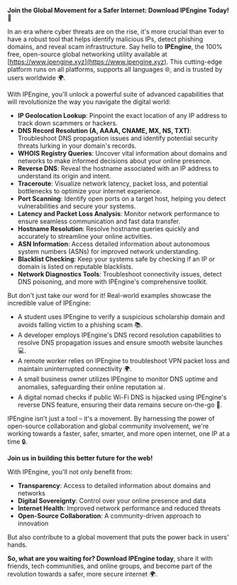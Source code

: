 **Join the Global Movement for a Safer Internet: Download IPEngine Today! 🚀**

In an era where cyber threats are on the rise, it's more crucial than ever to have a robust tool that helps identify malicious IPs, detect phishing domains, and reveal scam infrastructure. Say hello to **IPEngine**, the 100% free, open-source global networking utility available at [https://www.ipengine.xyz](https://www.ipengine.xyz). This cutting-edge platform runs on all platforms, supports all languages 🌐, and is trusted by users worldwide 🌍.

With IPEngine, you'll unlock a powerful suite of advanced capabilities that will revolutionize the way you navigate the digital world:

* **IP Geolocation Lookup**: Pinpoint the exact location of any IP address to track down scammers or hackers.
* **DNS Record Resolution (A, AAAA, CNAME, MX, NS, TXT)**: Troubleshoot DNS propagation issues and identify potential security threats lurking in your domain's records.
* **WHOIS Registry Queries**: Uncover vital information about domains and networks to make informed decisions about your online presence.
* **Reverse DNS**: Reveal the hostname associated with an IP address to understand its origin and intent.
* **Traceroute**: Visualize network latency, packet loss, and potential bottlenecks to optimize your internet experience.
* **Port Scanning**: Identify open ports on a target host, helping you detect vulnerabilities and secure your systems.
* **Latency and Packet Loss Analysis**: Monitor network performance to ensure seamless communication and fast data transfer.
* **Hostname Resolution**: Resolve hostname queries quickly and accurately to streamline your online activities.
* **ASN Information**: Access detailed information about autonomous system numbers (ASNs) for improved network understanding.
* **Blacklist Checking**: Keep your systems safe by checking if an IP or domain is listed on reputable blacklists.
* **Network Diagnostics Tools**: Troubleshoot connectivity issues, detect DNS poisoning, and more with IPEngine's comprehensive toolkit.

But don't just take our word for it! Real-world examples showcase the incredible value of IPEngine:

* A student uses IPEngine to verify a suspicious scholarship domain and avoids falling victim to a phishing scam 📚.
* A developer employs IPEngine's DNS record resolution capabilities to resolve DNS propagation issues and ensure smooth website launches 💻.
* A remote worker relies on IPEngine to troubleshoot VPN packet loss and maintain uninterrupted connectivity 🌍.
* A small business owner utilizes IPEngine to monitor DNS uptime and anomalies, safeguarding their online reputation 📊.
* A digital nomad checks if public Wi-Fi DNS is hijacked using IPEngine's reverse DNS feature, ensuring their data remains secure on-the-go 📡.

IPEngine isn't just a tool – it's a movement. By harnessing the power of open-source collaboration and global community involvement, we're working towards a faster, safer, smarter, and more open internet, one IP at a time 🔒.

**Join us in building this better future for the web!**

With IPEngine, you'll not only benefit from:

* **Transparency**: Access to detailed information about domains and networks
* **Digital Sovereignty**: Control over your online presence and data
* **Internet Health**: Improved network performance and reduced threats
* **Open-Source Collaboration**: A community-driven approach to innovation

But also contribute to a global movement that puts the power back in users' hands.

**So, what are you waiting for? Download IPEngine today**, share it with friends, tech communities, and online groups, and become part of the revolution towards a safer, more secure internet 🌍.